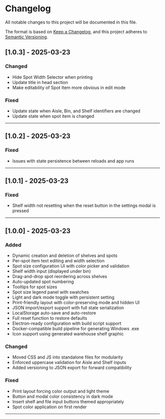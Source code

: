 # Changelog

All notable changes to this project will be documented in this file.

The format is based on [Keep a Changelog](https://keepachangelog.com/en/1.0.0/),
and this project adheres to [Semantic Versioning](https://semver.org/spec/v2.0.0.html).

## [1.0.3] - 2025-03-23
### Changed
- Hide Spot Width Selector when printing
- Update title in head section
- Make editability of Spot Item more obvious in edit mode

### Fixed
- Update state when Aisle, Bin, and Shelf identifiers are changed
- Update state when spot item is changed

---

## [1.0.2] - 2025-03-23
### Fixed
- Issues with state persistence between reloads and app runs

---

## [1.0.1] - 2025-03-23
### Fixed
- Shelf width not resetting when the reset button in the settings modal is pressed

---

## [1.0.0] - 2025-03-23
### Added
- Dynamic creation and deletion of shelves and spots
- Per-spot item text editing and width selection
- Spot size configuration UI with color picker and validation
- Shelf width input (displayed under bin)
- Drag-and-drop spot reordering across shelves
- Auto-updated spot numbering
- Tooltips for spot sizes
- Spot size legend panel with swatches
- Light and dark mode toggle with persistent setting
- Print-friendly layout with color-preserving mode and hidden UI
- JSON import/export support with full state serialization
- LocalStorage auto-save and auto-restore
- Full reset function to restore defaults
- Electron-ready configuration with build script support
- Docker-compatible build pipeline for generating Windows .exe
- Icon support using generated warehouse shelf graphic

### Changed
- Moved CSS and JS into standalone files for modularity
- Enforced uppercase validation for Aisle and Shelf inputs
- Added versioning to JSON export for forward compatibility

### Fixed
- Print layout forcing color output and light theme
- Button and modal color consistency in dark mode
- Insert shelf and file input buttons themed appropriately
- Spot color application on first render

---

